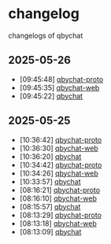 # changelog
changelogs of qbychat
## 2025-05-26

- [09:45:48] [qbychat-proto](logs/2025-05-26/094548_qbychat-proto.md)
- [09:45:35] [qbychat-web](logs/2025-05-26/094535_qbychat-web.md)
- [09:45:22] [qbychat](logs/2025-05-26/094522_qbychat.md)
## 2025-05-25

- [10:36:42] [qbychat-proto](logs/2025-05-25/103642_qbychat-proto.md)
- [10:36:30] [qbychat-web](logs/2025-05-25/103630_qbychat-web.md)
- [10:36:20] [qbychat](logs/2025-05-25/103620_qbychat.md)
- [10:34:42] [qbychat-proto](logs/2025-05-25/103442_qbychat-proto.md)
- [10:34:26] [qbychat-web](logs/2025-05-25/103426_qbychat-web.md)
- [10:33:57] [qbychat](logs/2025-05-25/103357_qbychat.md)
- [08:16:21] [qbychat-proto](logs/2025-05-25/081621_qbychat-proto.md)
- [08:16:10] [qbychat-web](logs/2025-05-25/081610_qbychat-web.md)
- [08:15:57] [qbychat](logs/2025-05-25/081557_qbychat.md)
- [08:13:29] [qbychat-proto](logs/2025-05-25/081329_qbychat-proto.md)
- [08:13:18] [qbychat-web](logs/2025-05-25/081318_qbychat-web.md)
- [08:13:09] [qbychat](logs/2025-05-25/081309_qbychat.md)

